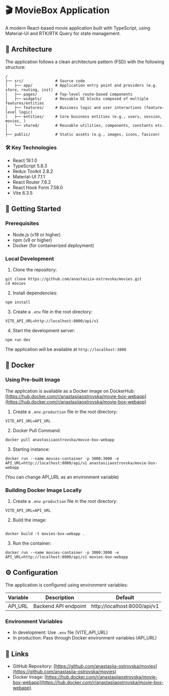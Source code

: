 # 🎬 MovieBox Application

A modern React-based movie application built with TypeScript, using Material-UI and RTK/RTK Query for state
management.

## 🧱 Architecture

The application follows a clean architecture pattern (FSD) with the following structure:

```
/  
├── src/              # Source code  
│   ├── app/          # Application entry point and providers (e.g. store, routing, init)  
│   ├── pages/        # Top-level route-based components  
│   ├── widgets/      # Reusable UI blocks composed of multiple features/entities  
│   ├── features/     # Business logic and user interactions (feature-level logic)  
│   ├── entities/     # Core business entities (e.g., users, session, movies, )  
│   └── shared/       # Reusable utilities, components, constants etc. 
│  
├── public/           # Static assets (e.g., images, icons, favicon)  
```

### 🛠 Key Technologies

- React 19.1.0
- TypeScript 5.8.3
- Redux Toolkit 2.8.2
- Material-UI 7.1.1
- React Router 7.6.2
- React Hook Form 7.58.0
- Vite 6.3.5

## 🚀 Getting Started

### Prerequisites

- Node.js (v18 or higher)
- npm (v9 or higher)
- Docker (for containerized deployment)

### Local Development

1. Clone the repository:

```
git clone https://github.com/anastasiia-ostrovska/movies.git
cd movies
``` 

2. Install dependencies:

```
npm install
``` 

3. Create a `.env` file in the root directory:

```
VITE_API_URL=http://localhost:8000/api/v1
``` 

4. Start the development server:

```
npm run dev
``` 

The application will be available at `http://localhost:3000`

## 🐳 Docker

### Using Pre-built Image

The application is available as a Docker image on DockerHub:
[https://hub.docker.com/r/anastasiiaostrovska/movie-box-webapp](https://hub.docker.com/r/anastasiiaostrovska/movie-box-webapp)

1. Create a `.env.production` file in the root directory:

```
VITE_API_URL=API_URL
``` 

2. Docker Pull Command:

```
docker pull anastasiiaostrovska/movie-box-webapp
``` 

3. Starting instance:

```
docker run --name movies-container -p 3000:3000 -e API_URL=http://localhost:8000/api/v1 anastasiiaostrovska/movie-box-webapp
``` 

(You can change API_URL as an environment variable)

### Building Docker Image Locally

1. Create a `.env.production` file in the root directory:

```
VITE_API_URL=API_URL
``` 

2. Build the image:

```

docker build -t movies-box-webapp .

``` 

3. Run the container:

```
docker run --name movies-container -p 3000:3000 -e API_URL=http://localhost:8000/api/v1 movies-box-webapp
``` 

## ⚙️ Configuration

The application is configured using environment variables:

| Variable | Description          | Default                      |
|----------|----------------------|------------------------------|
| API_URL  | Backend API endpoint | http://localhost:8000/api/v1 |

### Environment Variables

- In development: Use `.env` file (VITE_API_URL)
- In production: Pass through Docker environment variables (API_URL)

## 🔗 Links

- GitHub Repository: [https://github.com/anastasiia-ostrovska/movies](https://github.com/anastasiia-ostrovska/movies)
- Docker
  Image: [https://hub.docker.com/r/anastasiiaostrovska/movie-box-webapp](https://hub.docker.com/r/anastasiiaostrovska/movie-box-webapp)



